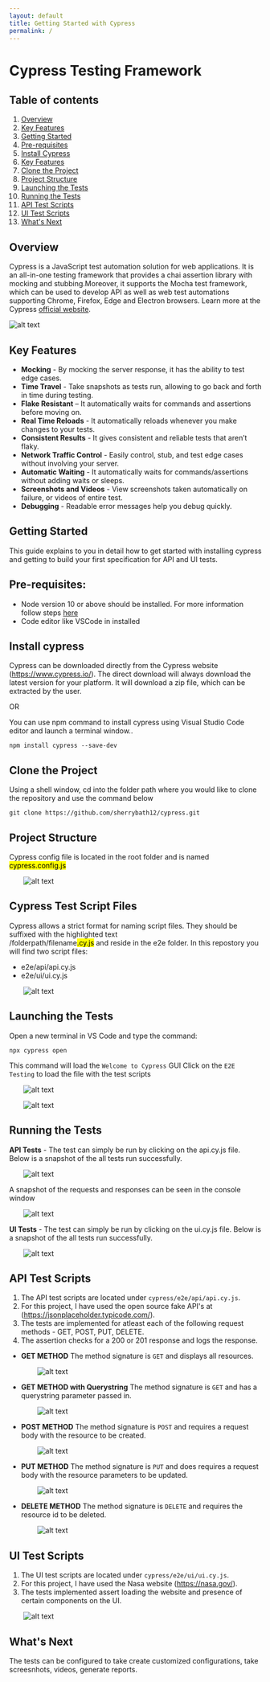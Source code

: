 ```yaml
---
layout: default
title: Getting Started with Cypress
permalink: /
---
```


# Cypress Testing Framework

## Table of contents
1. [Overview](#overview)
2. [Key Features](#key-features)
3. [Getting Started](#getting-started)
4. [Pre-requisites](#pre-requisites)
5. [Install Cypress](#install-cypress)
6. [Key Features](#key-features)
7. [Clone the Project](#clone-the-project)
8. [Project Structure](#project-structure)
9. [Launching the Tests](#launching-the-tests)
10. [Running the Tests](#running-the-tests)
11. [API Test Scripts](#api-test-scripts)
12. [UI Test Scripts](#ui-test-scripts)
13. [What's Next](#whats-next)


## Overview
Cypress is a JavaScript test automation solution for web applications.
It is an all-in-one testing framework that provides a chai assertion library with mocking and stubbing.Moreover, it supports the Mocha test framework, which can be used to develop API as well as web test automations supporting Chrome, Firefox, Edge and Electron browsers.
Learn more at the Cypress [official website](https://www.cypress.io/).

![alt text](/cypress/assets/pic.png)

## Key Features

- **Mocking** - By mocking the server response, it has the ability to test edge cases.
- **Time Travel** - Take snapshots as tests run, allowing to go back and forth in time during testing.
- **Flake Resistant** – It automatically waits for commands and assertions before moving on.
- **Real Time Reloads** - It automatically reloads whenever you make changes to your tests.
- **Consistent Results** - It gives consistent and reliable tests that aren’t flaky.
- **Network Traffic Control** - Easily control, stub, and test edge cases without involving your server.
- **Automatic Waiting** - It automatically waits for commands/assertions without adding waits or sleeps.
- **Screenshots and Videos** - View screenshots taken automatically on failure, or videos of entire test.
- **Debugging** - Readable error messages help you debug quickly.

## Getting Started
This guide explains to you in detail how to get started with installing cypress and getting to build your first specification for API and UI tests.

## Pre-requisites:
* Node version 10 or above should be installed. For more information follow steps [here](https://nodejs.org/en/learn/getting-started/how-to-install-nodejs)
* Code editor like VSCode in installed

## Install cypress
Cypress can be downloaded directly from the Cypress website (https://www.cypress.io/). The direct download will always download the latest version for your platform. It will download a zip file, which can be extracted by the user.

OR

You can use npm command to install cypress using Visual Studio Code editor and launch a terminal window..

```
npm install cypress --save-dev
```

## Clone the Project
Using a shell window, cd into the folder path where you would like to clone the repository and use the command below

```
git clone https://github.com/sherrybath12/cypress.git
```

## Project Structure
Cypress config file is located in the root folder and is named <mark>cypress.config.js</mark>

&emsp;&emsp;![alt text](/cypress/assets/cyconfig.png)

## Cypress Test Script Files
Cypress allows a strict format for naming script files. They should be suffixed with the highlighted text  
/folderpath/filename<mark>.cy.js</mark> and reside in the e2e folder.
In this repostory you will find two script files:
- e2e/api/api.cy.js
- e2e/ui/ui.cy.js

&emsp;&emsp;![alt text](/cypress/assets/specpattern.png)

## Launching the Tests
Open a new terminal in VS Code and type the command:
```
npx cypress open
```

This command will load the `Welcome to Cypress` GUI
Click on the `E2E Testing` to load the file with the test scripts

&emsp;&emsp;![alt text](/cypress/assets/welcome.png)

&emsp;&emsp;![alt text](/cypress/assets/loadspecs.png)

## Running the Tests

**API Tests** - The test can simply be run by clicking on the api.cy.js file. Below is a snapshot of the all tests run successfully.

&emsp;&emsp;![alt text](/cypress/assets/apitest.png)

A snapshot of the requests and responses can be seen in the console window

&emsp;&emsp;![alt text](/cypress/assets/apirunconsole.png)

**UI Tests** - The test can simply be run by clicking on the ui.cy.js file. Below is a snapshot of the all tests run successfully.

&emsp;&emsp;![alt text](/cypress/assets/uirun.png)


## API Test Scripts
1. The API test scripts are located under `cypress/e2e/api/api.cy.js`.
2. For this project, I have used the open source fake API's at (https://jsonplaceholder.typicode.com/).
3. The tests are implemented for atleast each of the following request methods - GET, POST, PUT, DELETE.
4. The assertion checks for a 200 or 201 response and logs the response.

- **GET METHOD**
  The method signature is `GET` and displays all resources.

&emsp;&emsp;&emsp;&emsp;![alt text](/cypress/assets/getapi.png)

- **GET METHOD with Querystring**
  The method signature is `GET` and has a querystring parameter passed in.

&emsp;&emsp;&emsp;&emsp;![alt text](/cypress/assets/getapiqs.png)

- **POST METHOD**
The method signature is `POST` and requires a request body with the resource to be created.

&emsp;&emsp;&emsp;&emsp;![alt text](/cypress/assets/postapi.png)

- **PUT METHOD**
The method signature is `PUT` and does requires a request body with the resource parameters to be updated.

&emsp;&emsp;&emsp;&emsp;![alt text](/cypress/assets/putapi.png)

- **DELETE METHOD**
The method signature is `DELETE` and requires the resource id to be deleted.

&emsp;&emsp;&emsp;&emsp;![alt text](/cypress/assets/delapi.png)

## UI Test Scripts
1. The UI test scripts are located under `cypress/e2e/ui/ui.cy.js`.
2. For this project, I have used the Nasa website (https://nasa.gov/).
3. The tests implemented assert loading the website and presence of certain components on the UI.

&emsp;&emsp;![alt text](/cypress/assets/uitests.png)

## What's Next

The tests can be configured to take create customized configurations, take screesnhots, videos, generate reports. 
